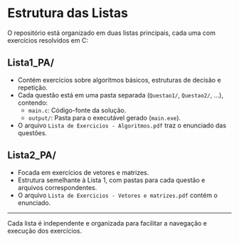 # Estrutura das Listas

O repositório está organizado em duas listas principais, cada uma com exercícios resolvidos em C:

## Lista1_PA/
- Contém exercícios sobre algoritmos básicos, estruturas de decisão e repetição.
- Cada questão está em uma pasta separada (`Questao1/`, `Questao2/`, ...), contendo:
  - `main.c`: Código-fonte da solução.
  - `output/`: Pasta para o executável gerado (`main.exe`).
- O arquivo `Lista de Exercicios - Algoritmos.pdf` traz o enunciado das questões.

## Lista2_PA/
- Focada em exercícios de vetores e matrizes.
- Estrutura semelhante à Lista 1, com pastas para cada questão e arquivos correspondentes.
- O arquivo `Lista de Exercicios - Vetores e matrizes.pdf` contém o enunciado.

---

Cada lista é independente e organizada para facilitar a navegação e execução dos exercícios.

